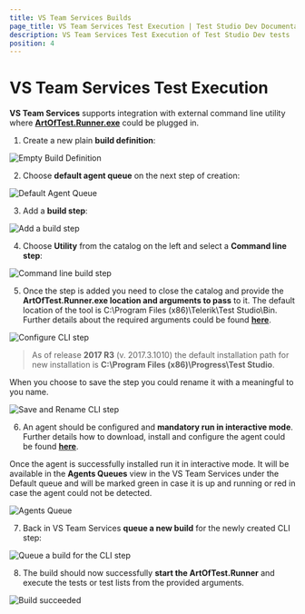 ```yaml
---
title: VS Team Services Builds
page_title: VS Team Services Test Execution | Test Studio Dev Documentation
description: VS Team Services Test Execution of Test Studio Dev tests
position: 4
---
```

# VS Team Services Test Execution 

**VS Team Services** supports integration with external command line utility where <a href="/features/cli-runner" target="_blank">**ArtOfTest.Runner.exe**</a> could be plugged in.

1. Create a new plain **build definition**: 

![Empty Build Definition][1]

2. Choose **default agent queue** on the next step of creation: 

![Default Agent Queue][2]

3. Add a **build step**:

![Add a build step][3]

4. Choose **Utility** from the catalog on the left and select a **Command line step**:

![Command line build step][4]

5. Once the step is added you need to close the catalog and provide the **ArtOfTest.Runner.exe location and arguments to pass** to it. The default location of the tool is C:\Program Files (x86)\Telerik\Test Studio\Bin. Further details about the required arguments could be found <a href="/features/cli-runner" target="_blank">**here**</a>.

![Configure CLI step][5]

> As of release **2017 R3** (v. 2017.3.1010) the default installation path for new installation is **C:\Program Files (x86)\Progress\Test Studio**.

When you choose to save the step you could rename it with a meaningful to you name. 

![Save and Rename CLI step][6]

6. An agent should be configured and **mandatory run in interactive mode**. Further details how to download, install and configure the agent could be found <a href="https://www.visualstudio.com/en-us/docs/build/admin/agents/v2-windows" target="_blank">**here**</a>.

Once the agent is successfully installed run it in interactive mode. It will be available in the **Agents Queues** view in the VS Team Services under the Default queue and will be marked green in case it is up and running or red in case the agent could not be detected.

![Agents Queue][9]

7. Back in VS Team Services **queue a new build** for the newly created CLI step:

![Queue a build for the CLI step][7]

8. The build should now successfully **start the ArtOfTest.Runner** and execute the tests or test lists from the provided arguments.

![Build succeeded][8]

[1]: images/vstservice/EmptyBuildDefinition.png
[2]: images/vstservice/fig2.png
[3]: images/vstservice/fig3.png
[4]: images/vstservice/fig4.png
[5]: images/vstservice/fig5.png
[6]: images/vstservice/fig6.png
[7]: images/vstservice/fig7.png
[8]: images/vstservice/fig8.png
[9]: images/vstservice/fig9.png